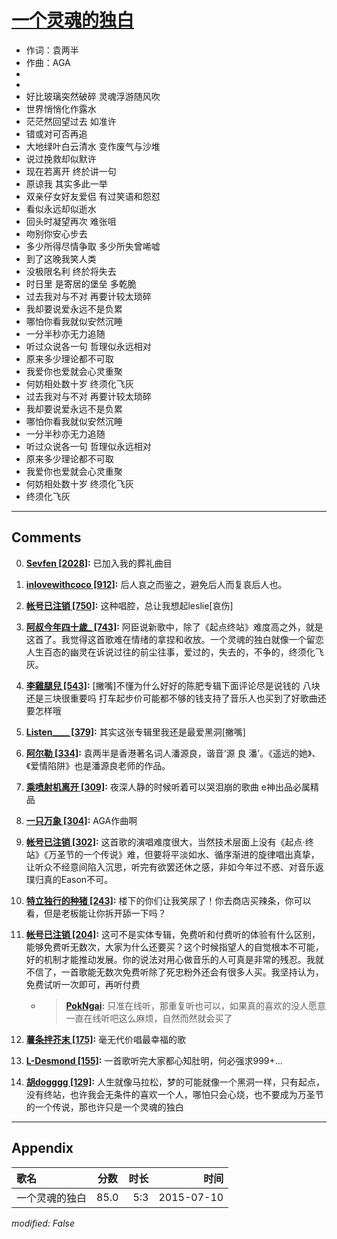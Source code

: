 # [一个灵魂的独白](https://music.163.com/song?id=33111729)

* 作词：袁两半
* 作曲：AGA
*
*
* 好比玻璃突然破碎 灵魂浮游随风吹
* 世界悄悄化作露水
* 茫茫然回望过去 如准许
* 错或对可否再追
* 大地绿叶白云清水 变作废气与沙堆
* 说过挽救却似默许
* 现在若离开 终於讲一句
* 原谅我 其实多此一举
* 双亲仔女好友爱侣 有过笑语和怨怼
* 看似永远却似逝水
* 回头时凝望再次 难张咀
* 吻别你安心步去
* 多少所得尽情争取 多少所失曾唏嘘
* 到了这晚我笑人类
* 没极限名利 终於将失去
* 时日里 是寄居的堡垒 多乾脆
* 过去我对与不对 再要计较太琐碎
* 我却要说爱永远不是负累
* 哪怕你看我就似安然沉睡
* 一分半秒亦无力追随
* 听过众说各一句 哲理似永远相对
* 原来多少理论都不可取
* 我爱你也爱就会心灵重聚
* 何妨相处数十岁 终须化飞灰
* 过去我对与不对 再要计较太琐碎
* 我却要说爱永远不是负累
* 哪怕你看我就似安然沉睡
* 一分半秒亦无力追随
* 听过众说各一句 哲理似永远相对
* 原来多少理论都不可取
* 我爱你也爱就会心灵重聚
* 何妨相处数十岁 终须化飞灰
* 终须化飞灰


---

## Comments
0. **[Sevfen \[2028\]](https://music.163.com/#/user/home?id=6155296):** 已加入我的葬礼曲目

1. **[inlovewithcoco \[912\]](https://music.163.com/#/user/home?id=104102618):** 后人哀之而鉴之，避免后人而复哀后人也。

2. **[帐号已注销 \[750\]](https://music.163.com/#/user/home?id=5729209):** 这种唱腔，总让我想起leslie[哀伤]

3. **[阿叔今年四十歲_ \[743\]](https://music.163.com/#/user/home?id=16535231):** 阿臣说新歌中，除了《起点终站》难度高之外，就是这首了。我觉得这首歌难在情绪的拿捏和收放。一个灵魂的独白就像一个留恋人生百态的幽灵在诉说过往的前尘往事，爱过的，失去的，不争的，终须化飞灰。

4. **[李雞腿兒 \[543\]](https://music.163.com/#/user/home?id=48574321):** [撇嘴]不懂为什么好好的陈肥专辑下面评论尽是说钱的 八块还是三块很重要吗 打车起步价可能都不够的钱支持了音乐人也买到了好歌曲还要怎样哦

5. **[Listen____ \[379\]](https://music.163.com/#/user/home?id=56780689):** 其实这张专辑里我还是最爱黑洞[撇嘴]

6. **[阿尔勒 \[334\]](https://music.163.com/#/user/home?id=58690149):** 袁两半是香港著名词人潘源良，谐音‘源 良 潘’。《遥远的她》、《爱情陷阱》也是潘源良老师的作品。

7. **[乘喷射机离开 \[309\]](https://music.163.com/#/user/home?id=51067316):** 夜深人静的时候听着可以哭泪崩的歌曲 e神出品必属精品

8. **[一只万象 \[304\]](https://music.163.com/#/user/home?id=68208814):** AGA作曲啊

9. **[帐号已注销 \[302\]](https://music.163.com/#/user/home?id=36987303):** 这首歌的演唱难度很大，当然技术层面上没有《起点·终站》《万圣节的一个传说》难，但要将平淡如水、循序渐进的旋律唱出真挚，让听众不经意间陷入沉思，听完有欲罢还休之感，非如今年过不惑、对音乐返璞归真的Eason不可。

10. **[特立独行的种猪 \[243\]](https://music.163.com/#/user/home?id=56011501):** 楼下的你们让我笑尿了！你去商店买辣条，你可以看，但是老板能让你拆开舔一下吗？

11. **[帐号已注销 \[204\]](https://music.163.com/#/user/home?id=33724213):** 这可不是实体专辑，免费听和付费听的体验有什么区别，能够免费听无数次，大家为什么还要买？这个时候指望人的自觉根本不可能，好的机制才能推动发展。你的说法对用心做音乐的人可真是非常的残忍。我就不信了，一首歌能无数次免费听除了死忠粉外还会有很多人买。我坚持认为，免费试听一次即可，再听付费
	* > **[PokNgai](https://music.163.com/#/user/home?id=32948522):** 只准在线听，那重复听也可以，如果真的喜欢的没人愿意一直在线听吧这么麻烦，自然而然就会买了

12. **[薯条拌芥末 \[175\]](https://music.163.com/#/user/home?id=325315765):** 毫无代价唱最幸福的歌

13. **[L-Desmond \[155\]](https://music.163.com/#/user/home?id=75381874):** 一首歌听完大家都心知肚明，何必强求999+...

14. **[胡dogggg \[129\]](https://music.163.com/#/user/home?id=81405074):** 人生就像马拉松，梦的可能就像一个黑洞一样，只有起点，没有终站，也许我会无条件的喜欢一个人，哪怕只会心烧，也不要成为万圣节的一个传说，那也许只是一个灵魂的独白



---

## Appendix

|歌名|分数|时长|时间|
|:---|:---:|---:|---:|
|一个灵魂的独白|85.0|5:3|2015-07-10

*modified: False*